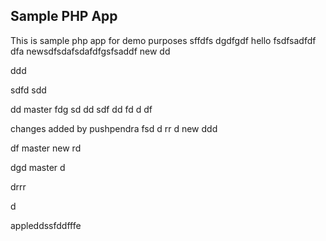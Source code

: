 ## Sample PHP App 
This is sample php app for demo purposes
sffdfs
dgdfgdf
hello
fsdfsadfdf
dfa
newsdfsdafsdafdfgsfsaddf
 new
dd

ddd


sdfd
sdd

dd
master
fdg
sd
dd
sdf
dd
fd
d
df

changes added by pushpendra
fsd
d
rr
d
 new
ddd

df
 master
 new
rd

dgd
master
d

drrr

d


appleddssfddfffe

